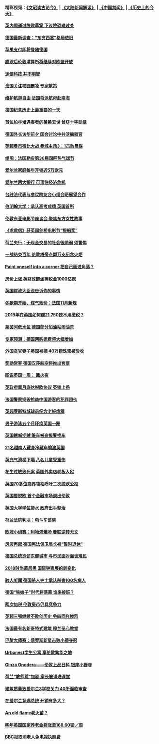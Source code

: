 #### 精彩视频：[《文昭谈古论今》](https://github.com/gfw-breaker/wenzhao/blob/master/README.md?t=11150631) | [《大陆新闻解读》](https://github.com/gfw-breaker/ntdtv-comedy/blob/master/README.md?t=11150631) | [《中国禁闻》](https://github.com/gfw-breaker/ntdtv-news/blob/master/README.md?t=11150631) | [《历史上的今天》](https://github.com/gfw-breaker/today-in-history/blob/master/README.md?t=11150631) 

#### [英内阁通过脱欧草案 下议院恐难过关](../pages/nsc974/n10852462.md?t=11150631) 

#### [德国最新调查：“东穷西富”格局依旧](../pages/nsc974/n10852268.md?t=11150631) 

#### [苹果支付即将登陆德国](../pages/nsc974/n10852246.md?t=11150631) 

#### [脱欧后伦敦清算所将继续对欧盟开放](../pages/nsc974/n10852082.md?t=11150631) 

#### [迷信科技 并不明智](../pages/nsc974/n10851197.md?t=11150631) 

#### [法国关注校园霸凌 专家献策](../pages/nsc974/n10851199.md?t=11150631) 

#### [维护航道自由 法国将派航母赴南海](../pages/nsc974/n10851001.md?t=11150631) 

#### [德国纪念历史上最重要的一天](../pages/nsc974/n10849304.md?t=11150631) 

#### [首位柏林墙遇害者的弟弟去世 曾获十字勋章](../pages/nsc974/n10849268.md?t=11150631) 

#### [德国外长访华前夕 国会讨论中共活摘器官](../pages/nsc974/n10848903.md?t=11150631) 

#### [英超曼市德比大战 曼城主场3：1击败曼联](../pages/nsc974/n10848899.md?t=11150631) 

#### [组图：法国勒皮第36届国际热气球节](../pages/nsc974/n10845459.md?t=11150631) 

#### [爱尔兰家庭每年开销近5万欧元](../pages/nsc974/n10844726.md?t=11150631) 

#### [爱尔兰两大银行 可顶住经济危机](../pages/nsc974/n10844706.md?t=11150631) 

#### [台驻法代表与参议院友台小组会晤展望合作](../pages/nsc974/n10843796.md?t=11150631) 

#### [伯明翰大学：承认高考成绩 英国首所](../pages/nsc974/n10843334.md?t=11150631) 

#### [伦敦东亚电影节座谈会 聚焦东方女性故事](../pages/nsc974/n10843306.md?t=11150631) 

#### [《求救信》获英国剑桥电影节“银船奖”](../pages/nsc974/n10842268.md?t=11150631) 

#### [荷兰央行：无现金交易的社会很脆弱 须警惕](../pages/nsc974/n10841150.md?t=11150631) 

#### [一战结束百年 伦敦塔旁点燃万支纪念火炬](../pages/nsc974/n10841092.md?t=11150631) 

#### [Paint oneself into a corner 把自己画进角落？](../pages/nsc974/n10841190.md?t=11150631) 

#### [房价上涨 英财政部坐等税金1000亿镑](../pages/nsc974/n10841187.md?t=11150631) 

#### [英国财政大臣没告诉你的事情](../pages/nsc974/n10841141.md?t=11150631) 

#### [冬歇期开始、煤气涨价：法国11月新规](../pages/nsc974/n10841075.md?t=11150631) 

#### [2019年在英国如何赚21,750镑不用缴税？](../pages/nsc974/n10841101.md?t=11150631) 

#### [莱茵河低水位 德国部分加油站闹油荒](../pages/nsc974/n10841002.md?t=11150631) 

#### [专家预测：德国网购运费将大幅增加](../pages/nsc974/n10840951.md?t=11150631) 

#### [外国贪官妻子英国被捕 40万镑珠宝被没收](../pages/nsc974/n10838830.md?t=11150631) 

#### [奖励常客 德国汉莎航空将推出套票](../pages/nsc974/n10838351.md?t=11150631) 

#### [图说英国一周： 篝火夜](../pages/nsc974/n10838913.md?t=11150631) 

#### [英政府冀月底达脱欧协议 英镑上扬](../pages/nsc974/n10838808.md?t=11150631) 

#### [法国警察捣毁抢劫中国游客的犯罪团伙](../pages/nsc974/n10838404.md?t=11150631) 

#### [英超莱斯特城球员纪念老板维猜](../pages/nsc974/n10838894.md?t=11150631) 

#### [男子游泳五个月环绕英国一圈](../pages/nsc974/n10838885.md?t=11150631) 

#### [英国贼喊捉贼 赃车被盗报警找车](../pages/nsc974/n10838877.md?t=11150631) 

#### [21名越南人藏身冷藏车偷渡英国](../pages/nsc974/n10838871.md?t=11150631) 

#### [英充气滑梯下塌 八名儿童受重伤](../pages/nsc974/n10838865.md?t=11150631) 

#### [花生过敏致死案 英国外卖店老板入狱](../pages/nsc974/n10838857.md?t=11150631) 

#### [英国70多位商界领袖呼吁二次脱欧公投](../pages/nsc974/n10838826.md?t=11150631) 

#### [英国要脱欧 首个金融市场退出伦敦](../pages/nsc974/n10838815.md?t=11150631) 

#### [英国大学学位掺水 政府出手整治](../pages/nsc974/n10838778.md?t=11150631) 

#### [荷兰法院判决：电斗车该禁](../pages/nsc974/n10838448.md?t=11150631) 

#### [欧冠小组赛：利物浦爆冷 曼联逆转尤文](../pages/nsc974/n10837241.md?t=11150631) 

#### [风波再起 德国宪法保卫局长被“暂时退休”](../pages/nsc974/n10835736.md?t=11150631) 

#### [德国总统造访东部城市 与市民面对面谈难民](../pages/nsc974/n10835895.md?t=11150631) 

#### [2018时尚慕尼黑 国际钟表展的新变化](../pages/nsc974/n10836048.md?t=11150631) 

#### [骇人听闻 德国杀人护士承认杀害100名病人](../pages/nsc974/n10835823.md?t=11150631) 

#### [德国“铁娘子”时代将落幕 谁来接班？](../pages/nsc974/n10833701.md?t=11150631) 

#### [两次加税 伦敦房市仍具竞争力](../pages/nsc974/n10832030.md?t=11150631) 

#### [英超三强继续不败创历史 争四同样惨烈](../pages/nsc974/n10830095.md?t=11150631) 

#### [法国最有名新哥特式建筑 穆兰圣心教堂](../pages/nsc974/n10829754.md?t=11150631) 

#### [巴黎大师赛：俄罗斯新星击败小德夺冠](../pages/nsc974/n10830134.md?t=11150631) 

#### [Urbanest学生公寓 享伦敦繁华之地](../pages/nsc974/n10828080.md?t=11150631) 

#### [Ginza Onodera——伦敦上品日料 银座小野寺](../pages/nsc974/n10828069.md?t=11150631) 

#### [荷兰“教师荒”加剧 家长被请进课堂](../pages/nsc974/n10826148.md?t=11150631) 

#### [建筑质量致爱尔兰3学校关门 40所面临审查](../pages/nsc974/n10826209.md?t=11150631) 

#### [在爱尔兰竞选总统 开销有多大？](../pages/nsc974/n10826165.md?t=11150631) 

#### [An old flame老火苗？](../pages/nsc974/n10825994.md?t=11150631) 

#### [明年英国国家养老金将涨至168.60镑／周](../pages/nsc974/n10825971.md?t=11150631) 

#### [BBC拟取消老人免电视执照费](../pages/nsc974/n10825959.md?t=11150631) 

